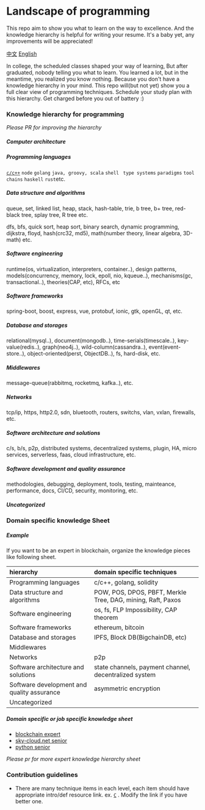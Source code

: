 # Landscape of programming

This repo aim to show you what to learn on the way to excellence. And the knowledge hierarchy is helpful for writing your resume. It's a baby yet, any improvements will be appreciated!

[	中文](zh_CN.md) [English](README.md)

In college, the scheduled classes shaped your way of learning, But after graduated, nobody telling you what to learn. You learned a lot, but in the meantime, you realized you know nothing. Because you don't have a knowledge hierarchy in your mind. This repo will(but not yet) show you a full clear view of programming techniques. Schedule your study plan with this hierarchy. Get charged before you out of battery :)

### Knowledge hierarchy for programming

_Please PR for improving the hierarchy_

##### Computer architecture

##### Programming languages

[`c/c++`](http://www.google.com) `node` `golang` `java, groovy, scala` `shell` ` type systems` `paradigms` `tool chains` `haskell` `rust`etc.

##### Data structure and algorithms

queue, set, linked list, heap, stack, hash-table, trie, b tree, b+ tree, red-black tree, splay tree, R tree etc.

dfs, bfs, quick sort, heap sort, binary search, dynamic programming, dijkstra, floyd, hash(crc32, md5), math(number theory, linear algebra, 3D-math) etc.

##### Software engineering

runtime(os, virtualization, interpreters, container..), design patterns, models(concurrency, memory, lock, epoll, nio, kqueue..), mechanisms(gc, transactional..), theories(CAP, etc), RFCs, etc

##### Software frameworks

spring-boot, boost, express, vue, protobuf, ionic, gtk, openGL, qt, etc.

##### Database and storages

relational(mysql..), document(mongodb..), time-serials(timescale..), key-value(redis..), graph(neo4j..), wild-column(cassandra..), event(event-store..), object-oriented(perst, ObjectDB..), fs, hard-disk, etc.

##### Middlewares

message-queue(rabbitmq, rocketmq, kafka..), etc.

##### Networks

tcp/ip, https, http2.0, sdn, bluetooth, routers, switchs, vlan, vxlan, firewalls, etc.

##### Software architecture and solutions

c/s, b/s, p2p, distributed systems, decentralized systems, plugin, HA, micro services, serverless, faas, cloud infrastructure, etc.

##### Software development and quality assurance

methodologies, debugging, deployment, tools, testing, mainteance, performance, docs, CI/CD, security, monitoring, etc.

##### Uncategorized



### Domain specific knowledge Sheet

##### Example

If you want to be an expert in blockchain, organize the knowledge pieces like following sheet.

| hierarchy                                  | domain specific techniques                                   |
| :----------------------------------------- | :----------------------------------------------------------- |
| Programming languages                      | c/c++, golang,  solidity                                     |
| Data structure and algorithms              | POW, POS, DPOS, PBFT,  Merkle Tree, DAG, mining, Raft, Paxos |
| Software engineering                       | os, fs, FLP Impossibility, CAP theorem                       |
| Software frameworks                        | ethereum, bitcoin                                            |
| Database and storages                      | IPFS, Block DB(BigchainDB, etc)                              |
| Middlewares                                |                                                              |
| Networks                                   | p2p                                                          |
| Software architecture and solutions        | state channels, payment channel, decentralized system        |
| Software development and quality assurance | asymmetric encryption                                        |
| Uncategorized                              |                                                              |

##### Domain specific or job specific knowledge sheet

* [blockchain expert](blockchain-expert-en.md) 
* [sky-cloud.net senior](sky-cloud.net-senior-en.md)
* [python senior](python-senior-en.md)



*Please pr for more expert knowledge hierarchy sheet*

### Contribution guidelines

* There are many technique items in each level, each item should have appropriate intro/def resource link. ex. [`C`](https://en.wikipedia.org/wiki/C_programming_language) . Modify the link if you have better one.
